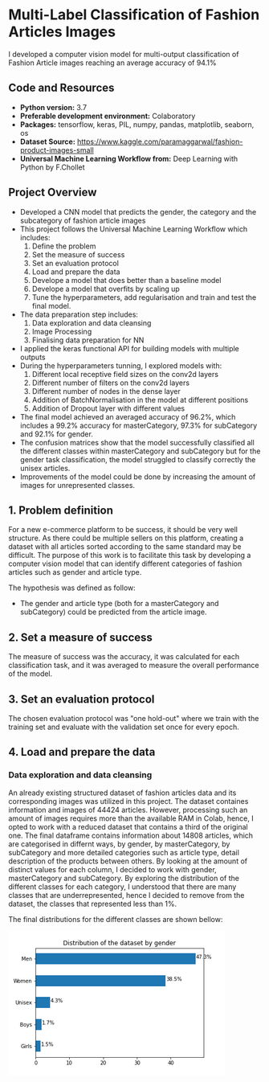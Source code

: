 # Multi-Label Classification of Fashion Articles Images
I developed a computer vision model for multi-output classification of Fashion Article images reaching an average accuracy of 94.1%

## Code and Resources
* **Python version:** 3.7
* **Preferable development environment:** Colaboratory
* **Packages:** tensorflow, keras, PIL, numpy, pandas, matplotlib, seaborn, os
* **Dataset Source:**  https://www.kaggle.com/paramaggarwal/fashion-product-images-small 
* **Universal Machine Learning Workflow from:** Deep Learning with Python by F.Chollet

## Project Overview
* Developed a CNN model that predicts the gender, the category and the subcategory of fashion article images
* This project follows the Universal Machine Learning Workflow which includes: 
  1. Define the problem
  2. Set the measure of success
  3. Set an evaluation protocol
  4. Load and prepare the data
  5. Develope a model that does better than a baseline model
  6. Develope a model that overfits by scaling up
  7. Tune the hyperparameters, add regularisation and train and test the final model.
* The data preparation step includes:
  1. Data exploration and data cleansing
  2. Image Processing
  3. Finalising data preparation for NN
* I applied the keras functional API for building models with multiple outputs 
* During the hyperparameters tunning, I explored models with:
  1. Different local receptive field sizes on the conv2d layers
  2. Different number of filters on the conv2d layers
  3. Different number of nodes in the dense layer
  4. Addition of BatchNormalisation in the model at different positions
  5. Addition of Dropout layer with different values
* The final model achieved an averaged accuracy of 96.2%, which includes a 99.2% accuracy for masterCategory, 97.3% for subCategory and 92.1% for gender.
* The confusion matrices show that the model successfully classified all the different classes within masterCategory and subCategory but for the gender task classification, the model struggled to classify correctly the unisex articles.
* Improvements of the model could be done by increasing the amount of images for unrepresented classes.


## 1. Problem definition
For a new  e-commerce platform to be success, it should be very well structure. As there could be multiple sellers on this platform, creating a dataset with all articles sorted according to the same standard may be difficult. The purpose of this work is to facilitate this task by developing a computer vision model that can identify different categories of fashion articles such as gender and article type.
 
The hypothesis was defined as follow:
* The gender and article type (both for a masterCategory and subCategory) could be predicted from the article image.

## 2. Set a measure of success
The measure of success was the accuracy, it was calculated for each classification task, and it was averaged to measure the overall performance of the model.

## 3. Set an evaluation protocol
The chosen evaluation protocol was "one hold-out" where we train with the training set and evaluate with the validation set once for every epoch.

## 4. Load and prepare the data
### Data exploration and data cleansing
An already existing structured dataset of fashion articles data and its corresponding images was utilized in this project.
The dataset containes information and images of 44424 articles. However, processing such an amount of images requires more than the available RAM in Colab, hence, I opted to work with a reduced dataset that contains a third of the original one. 
The final dataframe contains information about 14808 articles, which are categorised in differnt ways, by gender, by masterCategory, by subCategory and more detailed categories such as article type, detail description of the products between others. By looking at the amount of distinct values for each column, I decided to work with gender, masterCategory and subCategory. 
By exploring the distribution of the different classes for each category, I understood that there are many classes that are underrepresented, hence I decided to remove from the dataset, the classes that represented less than 1%.

The final distributions for the different classes are shown bellow:


![alt text](https://github.com/CarolinaKra/FashionArticlesImageClassification/blob/main/Images/genderDistribution.png)








